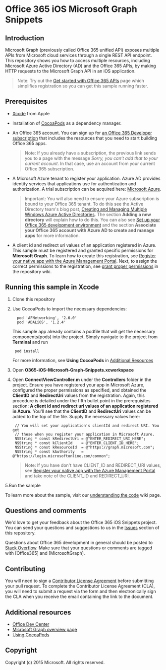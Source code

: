 # Office 365 iOS Microsoft Graph Snippets



## Introduction

Microsoft Graph (previously called Office 365 unified API) exposes multiple APIs from Microsoft cloud services through a single REST API endpoint. This repository shows you how to access multiple resources, including Microsoft Azure Active Directory (AD) and the Office 365 APIs, by making HTTP requests to the Microsoft Graph API in an iOS application. 

> Note: Try out the [Get started with Office 365 APIs](http://dev.office.com/getting-started/office365apis?platform=option-ios#setup) page which simplifies registration so you can get this sample running faster.
 
## Prerequisites
* [Xcode](https://developer.apple.com/xcode/downloads/) from Apple
* Installation of [CocoaPods](https://guides.cocoapods.org/using/using-cocoapods.html)  as a dependency manager.
* An Office 365 account. You can sign up for [an Office 365 Developer subscription](https://profile.microsoft.com/RegSysProfileCenter/wizardnp.aspx?wizid=14b845d0-938c-45af-b061-f798fbb4d170&lcid=1033) that includes the resources that you need to start building Office 365 apps.

     > Note: If you already have a subscription, the previous link sends you to a page with the message *Sorry, you can’t add that to your current account*. In that case, use an account from your current Office 365 subscription.
* A Microsoft Azure tenant to register your application. Azure AD provides identity services that applications use for authentication and authorization. A trial subscription can be acquired here: [Microsoft Azure](https://account.windowsazure.com/SignUp).

     > Important: You will also need to ensure your Azure subscription is bound to your Office 365 tenant. To do this see the Active Directory team's blog post, [Creating and Managing Multiple Windows Azure Active Directories](http://blogs.technet.com/b/ad/archive/2013/11/08/creating-and-managing-multiple-windows-azure-active-directories.aspx). The section **Adding a new directory** will explain how to do this. You can also see [Set up your Office 365 development environment](https://msdn.microsoft.com/office/office365/howto/setup-development-environment#bk_CreateAzureSubscription) and the section **Associate your Office 365 account with Azure AD to create and manage apps** for more information.
      
* A client id and redirect uri values of an application registered in Azure. This sample must be registered and granted specific permissions for **Microsoft Graph**. To learn how to create this registration, see [Register your native app with the Azure Management Portal](https://msdn.microsoft.com/office/office365/howto/add-common-consent-manually). Next, to assign the correct permissions to the registration, see [grant proper permissions](https://github.com/OfficeDev/O365-iOS-Microsoft-Graph-Snippets/wiki/Grant-permissions-to-the-Snippets-application-in-Azure) in the repository wiki. 


## Running this sample in Xcode

1. Clone this repository
2. Use CocoaPods to import the necessary dependencies:
        
	     pod 'AFNetworking', '2.6.0'
	     pod 'ADALiOS', '1.2.4'

	This sample app already contains a podfile that will get the necessary components(pods) into  the project. Simply navigate to the project from **Terminal** and run 
        
        pod install
        
   	For more information, see **Using CocoaPods** in [Additional Resources](#AdditionalResources)
  
3. Open **O365-iOS-Microsoft-Graph-Snippets.xcworkspace**
4. Open **ConnectViewController.m** under the **Controllers** folder in the project. Ensure you have registered your app in Microsoft Azure, configured the proper permissions as specified, and obtained the **ClientID** and **RedirectUri** values from the registration. Again, this procedure is detailed under the fifth bullet point in the prerequisites section: **A client id and redirect uri values of an application registered in Azure.** You'll see that the **ClientID** and **RedirectUri** values can be added to the top of the file. Supply the necessary values here:

        // You will set your application's clientId and redirect URI. You get
        // these when you register your application in Microsoft Azure.
        NSString * const kRedirectUri = @"ENTER_REDIRECT_URI_HERE";
        NSString * const kClientId    = @"ENTER_CLIENT_ID_HERE";
        NSString * const kResourceId  = @"https://graph.microsoft.com";
        NSString * const kAuthority   = @"https://login.microsoftonline.com/common";
    
    > Note: If you have don't have CLIENT_ID and REDIRECT_URI values, see [Register your native app with the Azure Management Portal](https://msdn.microsoft.com/office/office365/howto/add-common-consent-manually) and take note of the CLIENT\_ID and REDIRECT_URI.

5.Run the sample

To learn more about the sample, visit our [understanding the code](https://github.com/OfficeDev/O365-iOS-Microsoft-Graph-Snippets/wiki/Understanding-the-Snippets-sample-code) wiki page.


## Questions and comments

We'd love to get your feedback about the Office 365 iOS Snippets project. You can send your questions and suggestions to us in the [Issues](https://github.com/OfficeDev/O365-iOS-Microsoft-Graph-Snippets/issues) section of this repository.

Questions about Office 365 development in general should be posted to [Stack Overflow](http://stackoverflow.com/questions/tagged/Office365+API). Make sure that your questions or comments are tagged with [Office365] and [MicrosoftGraph].

## Contributing
You will need to sign a [Contributor License Agreement](https://cla.microsoft.com/) before submitting your pull request. To complete the Contributor License Agreement (CLA), you will need to submit a request via the form and then electronically sign the CLA when you receive the email containing the link to the document. 


## Additional resources

* [Office Dev Center](http://dev.office.com/)
* [Microsoft Graph overview page](https://graph.microsoft.io)
* [Using CocoaPods](https://guides.cocoapods.org/using/using-cocoapods.html)

## Copyright
Copyright (c) 2015 Microsoft. All rights reserved.
